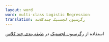```yaml
---
layout: word
word: multi-class Logistic Regression
translation: رگرسیون لجستیک چندکلاسه
---
```


استفاده از [رگرسیون لجستیک](<l/logistic _regression>) در [طبقه بندی چند کلاس](m/multi-class_classification)
